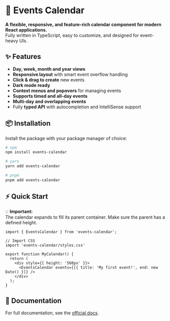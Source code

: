 # 📅 Events Calendar

**A flexible, responsive, and feature-rich calendar component for modern React applications.**  
Fully written in TypeScript, easy to customize, and designed for event-heavy UIs.

## ✨ Features

- **Day, week, month and year views**
- **Responsive layout** with smart event overflow handling
- **Click & drag to create** new events
- **Dark mode ready**
- **Context menus and popovers** for managing events
- **Supports timed and all-day events**
- **Multi-day and overlapping events**
- Fully **typed API** with autocompletion and IntelliSense support

## 📦 Installation

Install the package with your package manager of choice:

```bash
# npm
npm install events-calendar

# yarn
yarn add events-calendar

# pnpm
pnpm add events-calendar
```

## ⚡ Quick Start

💡 **Important:**  
The calendar expands to fill its parent container. Make sure the parent has a defined height.

```tsx
import { EventsCalendar } from 'events-calendar';

// Import CSS
import 'events-calendar/styles.css'

export function MyCalendar() {
  return (
    <div style={{ height: '560px' }}>
      <EventsCalendar events={[{ title: 'My first event!', end: new Date() }]} />
    </div>
  );
}
```

## 📖 Documentation

For full documentation, see the [official docs](https://events-calendar-beta.vercel.app/getting-started).
